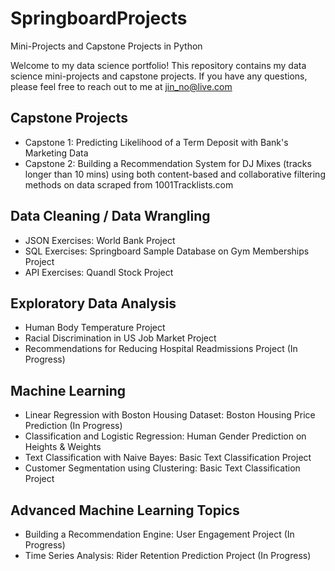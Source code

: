 # SpringboardProjects
Mini-Projects and Capstone Projects in Python

Welcome to my data science portfolio! This repository contains my data science mini-projects and capstone projects. If you have any questions, please feel free to reach out to me at jin_no@live.com

## Capstone Projects
* Capstone 1: Predicting Likelihood of a Term Deposit with Bank's Marketing Data
* Capstone 2: Building a Recommendation System for DJ Mixes (tracks longer than 10 mins) using both content-based and collaborative filtering methods on data scraped from 1001Tracklists.com

## Data Cleaning / Data Wrangling
* JSON Exercises: World Bank Project
* SQL Exercises: Springboard Sample Database on Gym Memberships Project
* API Exercises: Quandl Stock Project

## Exploratory Data Analysis
* Human Body Temperature Project
* Racial Discrimination in US Job Market Project
* Recommendations for Reducing Hospital Readmissions Project (In Progress)

## Machine Learning
* Linear Regression with Boston Housing Dataset: Boston Housing Price Prediction (In Progress)
* Classification and Logistic Regression: Human Gender Prediction on Heights & Weights
* Text Classification with Naive Bayes: Basic Text Classification Project
* Customer Segmentation using Clustering: Basic Text Classification Project

## Advanced Machine Learning Topics
* Building a Recommendation Engine: User Engagement Project (In Progress)
* Time Series Analysis: Rider Retention Prediction Project (In Progress)

